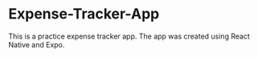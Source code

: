 # Expense-Tracker-App

This is a practice expense tracker app. The app was created using React Native and Expo. 
